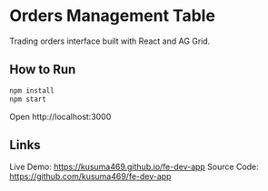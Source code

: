 # Orders Management Table

Trading orders interface built with React and AG Grid.

## How to Run

```bash
npm install
npm start
```

Open http://localhost:3000

## Links

Live Demo: https://kusuma469.github.io/fe-dev-app
Source Code: https://github.com/kusuma469/fe-dev-app




